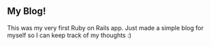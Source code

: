 ## My Blog!

This was my very first Ruby on Rails app. Just made a simple blog for myself so I can keep track of my thoughts :)